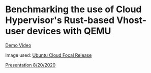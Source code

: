 # Benchmarking the use of Cloud Hypervisor's Rust-based Vhost-user devices with QEMU

[Demo Video](https://ibm.box.com/s/ql7nmnls8vwoghqsywt1jjxivmb6wemb)

Image used: [Ubuntu Cloud Focal Release](https://cloud-images.ubuntu.com/releases/focal/release/)

[Presentation 8/20/2020](https://ibm.ent.box.com/v/AlexCarter-RustifyingQemuTalk)
